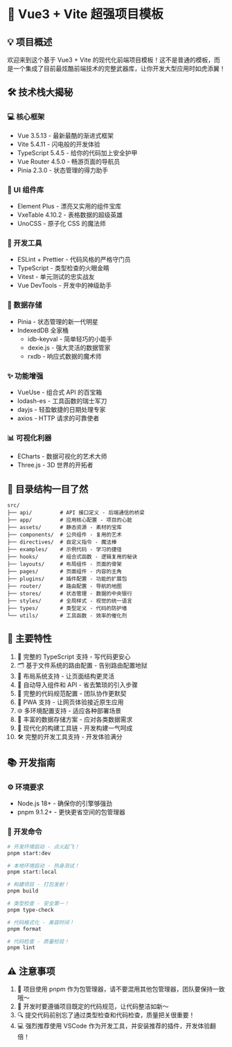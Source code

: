 # 🚀 Vue3 + Vite 超强项目模板

## 💡 项目概述
欢迎来到这个基于 Vue3 + Vite 的现代化前端项目模板！这不是普通的模板，而是一个集成了目前最炫酷前端技术的完整武器库，让你开发大型应用时如虎添翼！

## 🛠️ 技术栈大揭秘

### 💻 核心框架
- Vue 3.5.13 - 最新最酷的渐进式框架
- Vite 5.4.11 - 闪电般的开发体验
- TypeScript 5.4.5 - 给你的代码加上安全护甲
- Vue Router 4.5.0 - 畅游页面的导航员
- Pinia 2.3.0 - 状态管理的得力助手

### 🎨 UI 组件库
- Element Plus - 漂亮又实用的组件宝库
- VxeTable 4.10.2 - 表格数据的超级英雄
- UnoCSS - 原子化 CSS 的魔法师

### 🔧 开发工具
- ESLint + Prettier - 代码风格的严格守门员
- TypeScript - 类型检查的火眼金睛
- Vitest - 单元测试的忠实战友
- Vue DevTools - 开发中的神级助手

### 💾 数据存储
- Pinia - 状态管理的新一代明星
- IndexedDB 全家桶
  - idb-keyval - 简单轻巧的小能手
  - dexie.js - 强大灵活的数据管家
  - rxdb - 响应式数据的魔术师

### ✨ 功能增强
- VueUse - 组合式 API 的百宝箱
- lodash-es - 工具函数的瑞士军刀
- dayjs - 轻盈敏捷的日期处理专家
- axios - HTTP 请求的可靠使者

### 📊 可视化利器
- ECharts - 数据可视化的艺术大师
- Three.js - 3D 世界的开拓者

## 📂 目录结构一目了然
```
src/
├── api/         # API 接口定义 - 后端通信的桥梁
├── app/         # 应用核心配置 - 项目的心脏
├── assets/      # 静态资源 - 素材的宝库
├── components/  # 公共组件 - 复用的艺术
├── directives/  # 自定义指令 - 魔法棒
├── examples/    # 示例代码 - 学习的捷径
├── hooks/       # 组合式函数 - 逻辑复用的秘诀
├── layouts/     # 布局组件 - 页面的骨架
├── pages/       # 页面组件 - 内容的主角
├── plugins/     # 插件配置 - 功能的扩展包
├── router/      # 路由配置 - 导航的地图
├── stores/      # 状态管理 - 数据的中央银行
├── styles/      # 全局样式 - 视觉的统一语言
├── types/       # 类型定义 - 代码的防护墙
└── utils/       # 工具函数 - 效率的催化剂
```

## 🌟 主要特性
1. 🔐 完整的 TypeScript 支持 - 写代码更安心
2. 🗂️ 基于文件系统的路由配置 - 告别路由配置地狱
3. 📐 布局系统支持 - 让页面结构更灵活
4. 🧩 自动导入组件和 API - 省去繁琐的引入步骤
5. 📏 完整的代码规范配置 - 团队协作更默契
6. 📱 PWA 支持 - 让网页体验接近原生应用
7. 🌐 多环境配置支持 - 适应各种部署场景
8. 💽 丰富的数据存储方案 - 应对各类数据需求
9. 🚄 现代化的构建工具链 - 开发构建一气呵成
10. 🛠️ 完整的开发工具支持 - 开发体验满分

## 📚 开发指南

### ⚙️ 环境要求
- Node.js 18+ - 确保你的引擎够强劲
- pnpm 9.1.2+ - 更快更省空间的包管理器

### 🚀 开发命令
```bash
# 开发环境启动 - 点火起飞！
pnpm start:dev

# 本地环境启动 - 热身测试！
pnpm start:local

# 构建项目 - 打包发射！
pnpm build

# 类型检查 - 安全第一！
pnpm type-check

# 代码格式化 - 美容时间！
pnpm format

# 代码检查 - 质量检验！
pnpm lint
```

## ⚠️ 注意事项
1. 🧰 项目使用 pnpm 作为包管理器，请不要混用其他包管理器，团队要保持一致哦～
2. 📝 开发时要遵循项目既定的代码规范，让代码整洁如新～
3. 🔍 提交代码前别忘了通过类型检查和代码检查，质量把关很重要！
4. 💻 强烈推荐使用 VSCode 作为开发工具，并安装推荐的插件，开发体验翻倍！ 